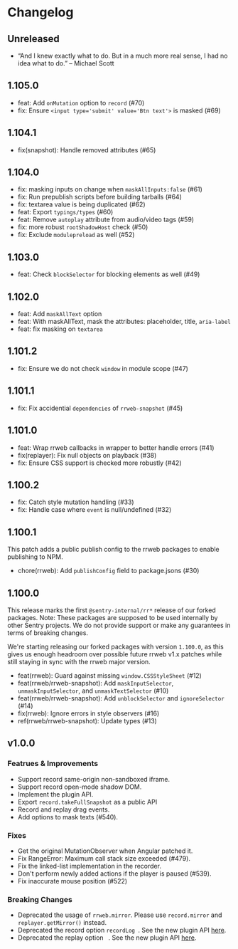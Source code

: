 # Changelog

## Unreleased

- “And I knew exactly what to do. But in a much more real sense, I had no idea what to do.” – Michael Scott

## 1.105.0

- feat: Add `onMutation` option to `record` (#70)
- fix: Ensure `<input type='submit' value='Btn text'>` is masked (#69)

## 1.104.1

- fix(snapshot): Handle removed attributes (#65)

## 1.104.0

- fix: masking inputs on change when `maskAllInputs:false` (#61)
- fix: Run prepublish scripts before building tarballs (#64)
- fix: textarea value is being duplicated (#62)
- feat: Export `typings/types` (#60)
- feat: Remove `autoplay` attribute from audio/video tags (#59)
- fix: more robust `rootShadowHost` check (#50)
- fix: Exclude `modulepreload` as well (#52)

## 1.103.0

- feat: Check `blockSelector` for blocking elements as well (#49)

## 1.102.0

- feat: Add `maskAllText` option
- feat: With maskAllText, mask the attributes: placeholder, title, `aria-label`
- feat: fix masking on `textarea`

## 1.101.2

- fix: Ensure we do not check `window` in module scope (#47)

## 1.101.1

- fix: Fix accidential `dependencies` of `rrweb-snapshot` (#45)

## 1.101.0

- feat: Wrap rrweb callbacks in wrapper to better handle errors (#41)
- fix(replayer): Fix null objects on playback (#38)
- fix: Ensure CSS support is checked more robustly (#42)

## 1.100.2

- fix: Catch style mutation handling (#33)
- fix: Handle case where `event` is null/undefined (#32)

## 1.100.1

This patch adds a public publish config to the rrweb packages to enable publishing to NPM.

- chore(rrweb): Add `publishConfig` field to package.jsons (#30)

## 1.100.0

This release marks the first `@sentry-internal/rr*` release of our forked packages.
Note: These packages are supposed to be used internally by other Sentry projects.
We do not provide support or make any guarantees in terms of breaking changes.

We're starting releasing our forked packages with version `1.100.0`, as this gives us enough headroom over
possible future rrweb v1.x patches while still staying in sync with the rrweb major version.

- feat(rrweb): Guard against missing `window.CSSStyleSheet` (#12)
- feat(rrweb/rrweb-snapshot): Add `maskInputSelector`, `unmaskInputSelector`, and `unmaskTextSelector` (#10)
- feat(rrweb/rrweb-snapshot): Add `unblockSelector` and `ignoreSelector` (#14)
- fix(rrweb): Ignore errors in style observers (#16)
- ref(rrweb/rrweb-snapshot): Update types (#13)

## v1.0.0

### Featrues & Improvements

- Support record same-origin non-sandboxed iframe.
- Support record open-mode shadow DOM.
- Implement the plugin API.
- Export `record.takeFullSnapshot` as a public API
- Record and replay drag events.
- Add options to mask texts (#540).

### Fixes

- Get the original MutationObserver when Angular patched it.
- Fix RangeError: Maximum call stack size exceeded (#479).
- Fix the linked-list implementation in the recorder.
- Don't perform newly added actions if the player is paused (#539).
- Fix inaccurate mouse position (#522)

### Breaking Changes

- Deprecated the usage of `rrweb.mirror`. Please use `record.mirror` and `replayer.getMirror()` instead.
- Deprecated the record option `recordLog `. See the new plugin API [here](./docs/recipes/console.md).
- Deprecated the replay option ` `. See the new plugin API [here](./docs/recipes/console.md).
